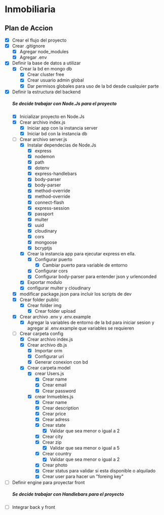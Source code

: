 # Inmobiliaria

## Plan de Accion

- [x] Crear el flujo del proyecto
- [x] Crear .gitignore
  - [x] Agregar node_modules
  - [x] Agregar .env
- [x] Definir la base de datos a utilizar
  - [x] Crear la bd en mongo db
    - [x] Crear cluster free
    - [x] Crear usuario admin global
    - [x] Dar permisos globales para uso de la bd desde cualquier parte
- [x] Definir la estructura del backend
  ##### Se decide trabajar con Node.Js para el proyecto
  - [x] Inicializar proyecto en Node.Js
  - [x] Crear archivo index.js
    - [x] Iniciar app con la instancia server
    - [x] Iniciar bd con la instancia db
  - [ ] Crear archivo server.js
    - [x] Instalar dependecias de Node.Js
      - [x] express
      - [x] nodemon
      - [x] path
      - [x] dotenv
      - [x] express-handlebars
      - [x] body-parser
      - [x] body-parser
      - [x] method-override
      - [x] method-override
      - [x] connect-flash
      - [x] express-session
      - [x] passport
      - [x] multer
      - [x] uuid
      - [x] cloudinary
      - [x] cors
      - [x] mongoose
      - [x] bcryptjs
    - [x] Crear la instancia app para ejecutar express en ella.
      - [x] Configurar puerto
        - [x] Cambiar puerto para variable de entorno
      - [x] Configurar cors
      - [x] Configurar body-parser para entender json y urlenconded
    - [x] Exportar modulo
    - [x] configurar multer y cloudinary
  - [x] modificar package.json para incluir los scripts de dev
  - [x] Crear folder public
    - [x] Crear folder img
      - [x] Crear folder upload
  - [x] Crear archivo .env y .env.example
    - [x] Agregar la variables de entorno de la bd para iniciar sesion y agregar al .env.example que variables se requieren
  - [ ] Crear carpeta config
    - [x] Crear archivo index.js
    - [x] Crear archivo db.js
      - [x] Importar orm
      - [x] Configurar uri
      - [x] Generar conexion con bd
    - [x] Crear carpeta model
      - [x] crear Users.js
        -[x] Crear name
        -[x] Crear email
        -[x] Crear password
      - [x] crear Inmuebles.js
        - [x] Crear name
        - [x] Crear description
        - [x] Crear price
        - [x] Crear adress
        - [x] Crear state
          - [x] Validar que sea menor o igual a 2
        - [x] Crear city
        - [x] Crear zip
          - [x] Validar que sea menor o igual a 5
        - [x] Crear country
          - [x] Validar que sea menor o igual a 2
        - [x] Crear photo
        - [x] Crear status para validar si esta disponible o alquilado
        - [x] Crear user para hacer un "foreing key"
- [ ] Definir engine para proyectar front
  ##### Se decide trabajar con Handlebars para el proyecto
- [ ] Integrar back y front
